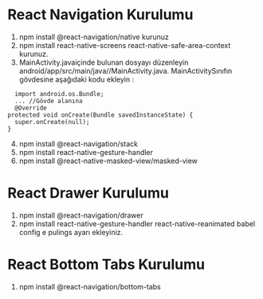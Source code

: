 # React Navigation Kurulumu 
1. npm install @react-navigation/native kurunuz
2. npm install react-native-screens react-native-safe-area-context kurunuz.
3. MainActivity.javaiçinde bulunan dosyayı düzenleyin android/app/src/main/java/<your package name>/MainActivity.java. MainActivitySınıfın gövdesine aşağıdaki kodu ekleyin :

```JS
  import android.os.Bundle;
  ... //Gövde alanına
  @Override
protected void onCreate(Bundle savedInstanceState) {
  super.onCreate(null);
}  
```

4. npm install @react-navigation/stack
5. npm install react-native-gesture-handler 
6. npm install @react-native-masked-view/masked-view

# React Drawer Kurulumu
  
1. npm install @react-navigation/drawer
2. npm install react-native-gesture-handler react-native-reanimated
 babel config e pulings ayarı ekleyiniz. 
  
# React Bottom Tabs Kurulumu
1. npm install @react-navigation/bottom-tabs
